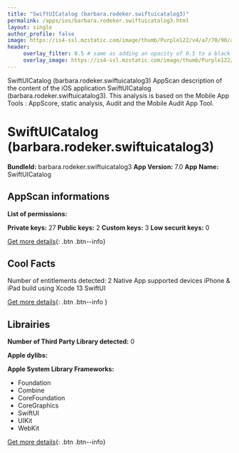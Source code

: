 ```yaml
---
title: "SwiftUICatalog (barbara.rodeker.swiftuicatalog3)"
permalink: /apps/ios/barbara.rodeker.swiftuicatalog3.html
layout: single
author_profile: false
image: https://is4-ssl.mzstatic.com/image/thumb/Purple122/v4/a7/70/90/a7709019-1d40-bdc3-5e8a-bdfa7f78372e/AppIcon-0-1x_U007emarketing-0-10-0-85-220.png/512x512bb.jpg
header: 
     overlay_filter: 0.5 # same as adding an opacity of 0.5 to a black background
     overlay_image: https://is4-ssl.mzstatic.com/image/thumb/Purple122/v4/a7/70/90/a7709019-1d40-bdc3-5e8a-bdfa7f78372e/AppIcon-0-1x_U007emarketing-0-10-0-85-220.png/512x512bb.jpg
---
```

SwiftUICatalog (barbara.rodeker.swiftuicatalog3) AppScan description of the content of the iOS application SwiftUICatalog (barbara.rodeker.swiftuicatalog3). This analysis is based on the Mobile App Tools : AppScore, static analysis, Audit and the Mobile Audit App Tool.

# SwiftUICatalog (barbara.rodeker.swiftuicatalog3)

**BundleId:** barbara.rodeker.swiftuicatalog3
**App Version:** 7.0
**App Name:** SwiftUICatalog


## AppScan informations 

**List of permissions:** 
  
  
**Private keys:** 27
**Public keys:** 2
**Custom keys:** 3
**Low securit keys:** 0
  
[Get more details](/pricing.html){: .btn .btn--info}

## Cool Facts

Number of entitlements detected: 2
Native App
supported devices iPhone & iPad
build using Xcode 13
SwiftUI
  
[Get more details](/pricing.html){: .btn .btn--info }

## Librairies 
**Number of Third Party Library detected:** 0


**Apple dylibs:**


**Apple System Library Frameworks:**
- Foundation
- Combine
- CoreFoundation
- CoreGraphics
- SwiftUI
- UIKit
- WebKit


  
[Get more details](/pricing.html){: .btn .btn--info}

